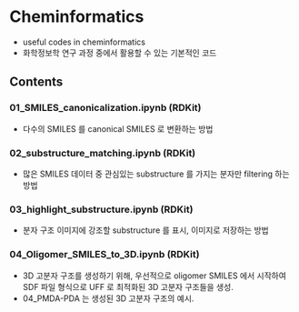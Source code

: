 # Cheminformatics
 * useful codes in cheminformatics
 * 화학정보학 연구 과정 중에서 활용할 수 있는 기본적인 코드

## Contents
### 01_SMILES_canonicalization.ipynb (RDKit)
 * 다수의 SMILES 를 canonical SMILES 로 변환하는 방법

### 02_substructure_matching.ipynb (RDKit)
 * 많은 SMILES 데이터 중 관심있는 substructure 를 가지는 분자만 filtering 하는 방법

### 03_highlight_substructure.ipynb (RDKit)
 * 분자 구조 이미지에 강조할 substructure 를 표시, 이미지로 저장하는 방법

### 04_Oligomer_SMILES_to_3D.ipynb (RDKit)
 * 3D 고분자 구조를 생성하기 위해, 우선적으로 oligomer SMILES 에서 시작하여
 SDF 파일 형식으로 UFF 로 최적화된 3D 고분자 구조들을 생성.
 * 04_PMDA-PDA 는 생성된 3D 고분자 구조의 예시.